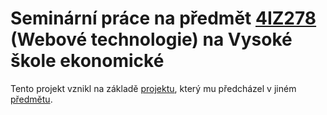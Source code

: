 # Seminární práce na předmět [4IZ278](https://4iz278.github.io/) (Webové technologie) na Vysoké škole ekonomické
Tento projekt vznikl na základě [projektu](https://github.com/okski/4IZ268_stat_web), který mu předcházel v jiném [předmětu](https://4iz268.github.io/).
